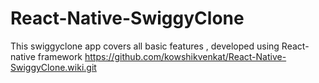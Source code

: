# React-Native-SwiggyClone
This swiggyclone app covers all basic features , developed using React-native framework
https://github.com/kowshikvenkat/React-Native-SwiggyClone.wiki.git

